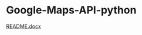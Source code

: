 


# Google-Maps-API-python

[README.docx](https://github.com/SimonaGozzoli/Google-Maps-API-python/files/8309560/README.docx)
